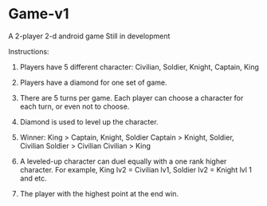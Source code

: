 # Game-v1
A 2-player 2-d android game
Still in development

Instructions:

1. Players have 5 different character: Civilian, Soldier, Knight, Captain, King

2. Players have a diamond for one set of game.

3. There are 5 turns per game. Each player can choose a character for each turn, or even not to choose.

4. Diamond is used to level up the character.

5. Winner: King > Captain, Knight, Soldier
           Captain > Knight, Soldier, Civilian
           Soldier > Civilian
           Civilian > King

6. A leveled-up character can duel equally with a one rank higher character. For example, King lv2 = Civilian lv1, Soldier lv2 = Knight lvl 1 and etc.

7. The player with the highest point at the end win.
